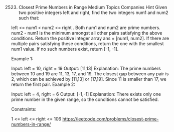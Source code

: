 2523. Closest Prime Numbers in Range
Medium
Topics
Companies
Hint
Given two positive integers left and right, find the two integers num1 and num2 such that:

left <= num1 < num2 <= right .
Both num1 and num2 are prime numbers.
num2 - num1 is the minimum amongst all other pairs satisfying the above conditions.
Return the positive integer array ans = [num1, num2]. If there are multiple pairs satisfying these conditions, return the one with the smallest num1 value. If no such numbers exist, return [-1, -1].

 

Example 1:

Input: left = 10, right = 19
Output: [11,13]
Explanation: The prime numbers between 10 and 19 are 11, 13, 17, and 19.
The closest gap between any pair is 2, which can be achieved by [11,13] or [17,19].
Since 11 is smaller than 17, we return the first pair.
Example 2:

Input: left = 4, right = 6
Output: [-1,-1]
Explanation: There exists only one prime number in the given range, so the conditions cannot be satisfied.
 

Constraints:

1 <= left <= right <= 106
https://leetcode.com/problems/closest-prime-numbers-in-range/